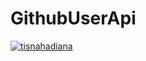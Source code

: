 # GithubUserApi
[![tisnahadiana](https://circleci.com/gh/tisnahadiana/GithubUserApi.svg?style=svg)](https://circleci.com/gh/tisnahadiana/GithubUserApi)
